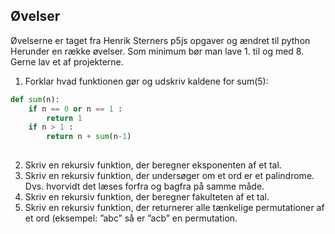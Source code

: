 
## Øvelser
Øvelserne er taget fra Henrik Sterners p5js opgaver og ændret til python
Herunder en række øvelser. Som minimum bør man lave 1. til og med 8. Gerne lav et af projekterne. 

1. Forklar hvad funktionen gør og udskriv kaldene for sum(5):
```python
def sum(n):
    if n == 0 or n == 1 :
        return 1
    if n > 1 :
        return n + sum(n-1)
    
```
2. Skriv en rekursiv funktion, der beregner eksponenten af et tal.
3. Skriv en rekursiv funktion, der undersøger om et ord er et palindrome. Dvs. hvorvidt det læses forfra og bagfra på samme måde.
4. Skriv en rekursiv funktion, der beregner fakulteten af et tal.
5. Skriv en rekursiv funktion, der returnerer alle tænkelige permutationer af et ord (eksempel: ”abc” så er ”acb” en permutation.
<!-- 6. Hvad gør følgende funktion. Forklar koden i detaljer:
```python
import math

def binSearch(n, arr) :
    mid = math.floor(len(arr) / 2)
    if len(arr) == 1 and arr[0] != n : 
        return False
  
    if n == arr[mid] :
        return True
    elif n < arr[mid] :
        return binSearch(n, arr[0: mid])
    elif n > arr[mid] :
        return binSearch(n, arr[mid:len(arr)-1])

```
7. Skriv en rekursiv funktion der undersøger om et tal er lige eller ulige
8. Skriv en rekursiv funktion, der finder største fælles divisor af to tal
9. 
10. Skriv en rekursiv funktion, der beregner mindste fælles divisor
11. Skriv en rekursiv funktion der afgør om et naturligt tal er et primtal eller ej. 
12.  Skriv en rekursiv funktion, der konstruerer Pascals Trekant.	
13. Skriv en rekursiv funktion, der finder det største tal i en liste
14. Skriv en funktion der rekursivt skifter mellem at addere og subtrahere tal i en liste. Hvis listen eksempelvis er [5,3,1,2,4] så skal funktionen udregne: 5-3+1-2+4=5.
15. Skriv en rekursiv funktion, der beregner Tribonacci rækkefølgen  (starter med 0,0,1)



## Projekt: Selv-similære figurer
I følgende projekt skal du implementere visuelle repræsentationer af forskellige selv-similære figurer. Dvs. figurer hvor et vilkårligt udsnit af figuren ligner helheden af den samlede figur.

### Konstruer en visuel repræsentation af Cantors mængde
Cantors mængde er opkaldt efter den tyske matematiker Georg Cantor.

Det er en relativt simpel konstruktion, hvor man tager udgangspunkt i et linjestykke. Del stykket ind i tre mindre dele og fjern det miderste stykke. Fortsæt herefter på tilsvarende vis med de de resterende stykker. 

### Konstruer en visuel repræsentation af Kochs snefnugskurve
I Kochs snefnugskure der tredeles ethvert linjestykke i tre lige store dele. Den miderste del fjernes og erstattes af to sider i den ligesidede trekant. Processen gentages på hvert af de nye linjestykker. 

Kochs snefnugskurve er et eksempel på en fraktal


### Konstruer en visuel repræsentation af Sierpinskis trekant

Herunder beskrives konstruktion i prosakode. Dvs. tekst der er mere eller mindre kodenær:

1. Start med at konstruere en ligesidet trekant. Dvs. en trekant hvor alle sider er lige lange (og vinkler lige store).

2. Inddel trekanten i fire kongruente og ligesidede trekanter ved at bestemme midtpunkter for de tre sider i den oprindelige trekant.

3. Fjern den miderste trekant.

4. Gentag trin 2 og 3 for de tre resterende trekanter.# Rekursion -->

